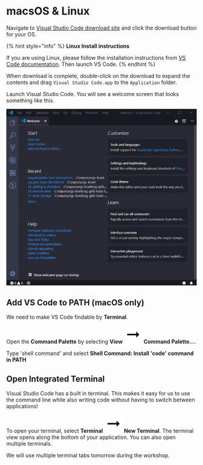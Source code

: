 # macsOS & Linux

Navigate to [Visual Studio Code download site](https://code.visualstudio.com/download) and click the download button for your OS.

{% hint style="info" %}
**Linux Install instructions**

If you are using Linux, please follow the installation instructions from [VS Code documentation](https://code.visualstudio.com/docs/setup/linux). Then launch VS Code.
{% endhint %}

When download is complete, double-click on the download to expand the contents and drag `Visual Studio Code.app` to the `Application` folder. 


Launch Visual Studio Code. You will see a welcome screen that looks something like this.

![](../.gitbook/assets/vs-code-welcome.png)


## Add VS Code to PATH \(macOS only\)

We need to make VS Code findable by **Terminal**.

Open the **Command Palette** by selecting **View** ![](../.gitbook/assets/arrow-right.svg) **Command Palette...**.

Type 'shell command' and select **Shell Command: Install 'code' command in PATH**


## Open Integrated Terminal

Visual Studio Code has a built in terminal. This makes it easy for us to use the command line while also writing code without having to switch between applications!

To open your terminal, select **Terminal** ![](../.gitbook/assets/arrow-right.svg) **New Terminal**. The terminal view opens along the bottom of your application. You can also open multiple terminals.

We will use multiple terminal tabs tomorrow during the workshop.
